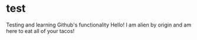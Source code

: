 # test
Testing and learning Github's functionality
Hello!
I am alien by origin and am here to eat all of your tacos!
